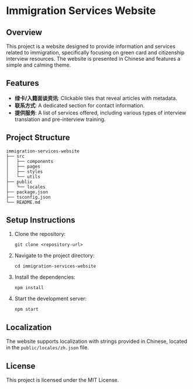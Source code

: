 # Immigration Services Website

## Overview
This project is a website designed to provide information and services related to immigration, specifically focusing on green card and citizenship interview resources. The website is presented in Chinese and features a simple and calming theme.

## Features
- **绿卡/入籍面谈资讯**: Clickable tiles that reveal articles with metadata.
- **联系方式**: A dedicated section for contact information.
- **提供服务**: A list of services offered, including various types of interview translation and pre-interview training.

## Project Structure
```
immigration-services-website
├── src
│   ├── components
│   ├── pages
│   ├── styles
│   └── utils
├── public
│   └── locales
├── package.json
├── tsconfig.json
└── README.md
```

## Setup Instructions
1. Clone the repository:
   ```
   git clone <repository-url>
   ```
2. Navigate to the project directory:
   ```
   cd immigration-services-website
   ```
3. Install the dependencies:
   ```
   npm install
   ```
4. Start the development server:
   ```
   npm start
   ```

## Localization
The website supports localization with strings provided in Chinese, located in the `public/locales/zh.json` file.

## License
This project is licensed under the MIT License.